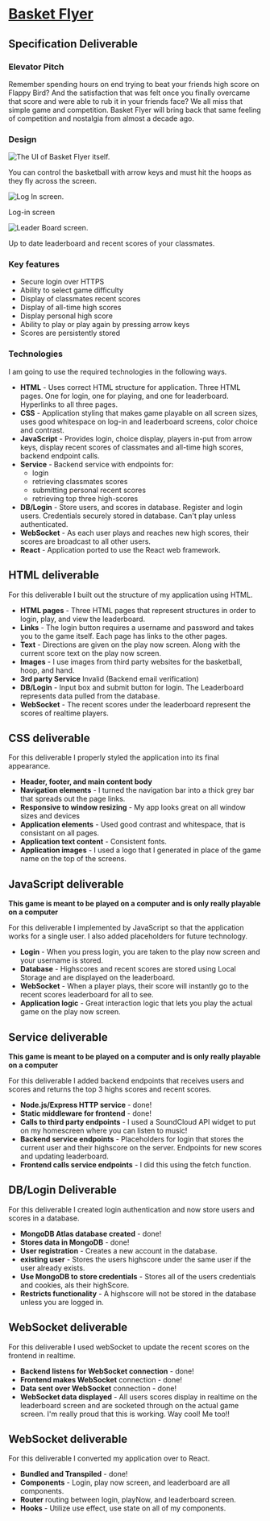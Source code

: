 # [Basket Flyer](https://basketflyer.com)

## Specification Deliverable

### Elevator Pitch

Remember spending hours on end trying to beat your friends high score on Flappy Bird? And the satisfaction that was felt once you finally overcame that score and were able to rub it in your friends face? We all miss that simple game and competition. Basket Flyer will bring back that same feeling of competition and nostalgia from almost a decade ago. 

### Design

![The UI of Basket Flyer itself.](public/Startup-IMG/IMG_0033.PNG)

You can control the basketball with arrow keys and must hit the hoops as they fly across the screen.

![Log In screen.](public/Startup-IMG/IMG_0034.PNG)

Log-in screen

![Leader Board screen.](public/Startup-IMG/IMG_0035.PNG)

Up to date leaderboard and recent scores of your classmates.

### Key features

- Secure login over HTTPS
- Ability to select game difficulty
- Display of classmates recent scores
- Display of all-time high scores
- Display personal high score
- Ability to play or play again by pressing arrow keys
- Scores are persistently stored

### Technologies

I am going to use the required technologies in the following ways.

- **HTML** - Uses correct HTML structure for application. Three HTML pages. One for login, one for playing, and one for leaderboard. Hyperlinks to all three pages.
- **CSS** - Application styling that makes game playable on all screen sizes, uses good whitespace on log-in and leaderboard screens, color choice and contrast.
- **JavaScript** - Provides login, choice display, players in-put from arrow keys, display recent scores of classmates and all-time high scores, backend endpoint calls.
- **Service** - Backend service with endpoints for:
  - login
  - retrieving classmates scores
  - submitting personal recent scores
  - retrieving top three high-scores
- **DB/Login** - Store users, and scores in database. Register and login users. Credentials securely stored in database. Can't play unless authenticated.
- **WebSocket** - As each user plays and reaches new high scores, their scores are broadcast to all other users.
- **React** - Application ported to use the React web framework.

## HTML deliverable

For this deliverable I built out the structure of my application using HTML.

- **HTML pages** - Three HTML pages that represent structures in order to login, play, and view the leaderboard.
- **Links** - The login button requires a username and password and takes you to the game itself. Each page has links to the other pages.
- **Text** - Directions are given on the play now screen. Along with the current score text on the play now screen.
- **Images** - I use images from third party websites for the basketball, hoop, and hand.
- **3rd party Service** Invalid (Backend email verification)
- **DB/Login** - Input box and submit button for login. The Leaderboard represents data pulled from the database.
- **WebSocket** - The recent scores under the leaderboard represent the scores of realtime players.

## CSS deliverable

For this deliverable I properly styled the application into its final appearance.

- **Header, footer, and main content body**
- **Navigation elements** - I turned the navigation bar into a thick grey bar that spreads out the page links.
- **Responsive to window resizing** - My app looks great on all window sizes and devices
- **Application elements** - Used good contrast and whitespace, that is consistant on all pages.
- **Application text content** - Consistent fonts.
- **Application images** - I used a logo that I generated in place of the game name on the top of the screens.

## JavaScript deliverable

**This game is meant to be played on a computer and is only really playable on a computer**  

For this deliverable I implemented by JavaScript so that the application works for a single user. I also added placeholders for future technology.

- **Login** - When you press login, you are taken to the play now screen and your username is stored.
- **Database** - Highscores and recent scores are stored using Local Storage and are displayed on the leaderboard.
- **WebSocket** - When a player plays, their score will instantly go to the recent scores leaderboard for all to see.
- **Application logic** - Great interaction logic that lets you play the actual game on the play now screen.

## Service deliverable

**This game is meant to be played on a computer and is only really playable on a computer**  

For this deliverable I added backend endpoints that receives users and scores and returns the top 3 highs scores and recent scores.

- **Node.js/Express HTTP service** - done!
- **Static middleware for frontend** - done!
- **Calls to third party endpoints** - I used a SoundCloud API widget to put on my homescreen where you can listen to music!
- **Backend service endpoints** - Placeholders for login that stores the current user and their highscore on the server. Endpoints for new scores and updating leaderboard.
- **Frontend calls service endpoints** - I did this using the fetch function.

## DB/Login Deliverable

For this deliverable I created login authentication and now store users and scores in a database.

- **MongoDB Atlas database created** - done!
- **Stores data in MongoDB** - done!
- **User registration** - Creates a new account in the database.
- **existing user** - Stores the users highscore under the same user if the user already exists.
- **Use MongoDB to store credentials** - Stores all of the users credentials and cookies, als their highScore.
- **Restricts functionality** - A highscore will not be stored in the database unless you are logged in.

## WebSocket deliverable

For this deliverable I used webSocket to update the recent scores on the frontend in realtime.

- **Backend listens for WebSocket connection** - done!
- **Frontend makes WebSocket** connection - done!
- **Data sent over WebSocket** connection - done!
- **WebSocket data displayed** - All users scores display in realtime on the leaderboard screen and are socketed through on the actual game screen. I'm really proud that this is working. Way cool! Me too!!

## WebSocket deliverable

For this deliverable I converted my application over to React.

- **Bundled and Transpiled** - done!
- **Components** - Login, play now screen, and leaderboard are all components.
- **Router** routing between login, playNow, and leaderboard screen.
- **Hooks** - Utilize use effect, use state on all of my components.
